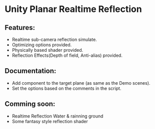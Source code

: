 # Unity Planar Realtime Reflection
## Features:
* Realtime sub-camera reflection simulate.
* Optimizing options provided.
* Physically based shader provided.
* Reflection Effects(Depth of field, Anti-alias) provided.

## Documentation:
* Add component to the target plane (as same as the Demo scenes).
* Set the options based on the comments in the script.

## Comming soon:
* Realtime Reflection Water & rainning ground
* Some fantasy style reflection shader
